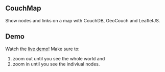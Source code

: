## CouchMap

Show nodes and links on a map with CouchDB, GeoCouch and LeafletJS.

## Demo

Watch the [live demo](https://github.com/andrenarchy/couchmap)! Make sure to:

1. zoom out until you see the whole world and 
2. zoom in until you see the indiviual nodes.
